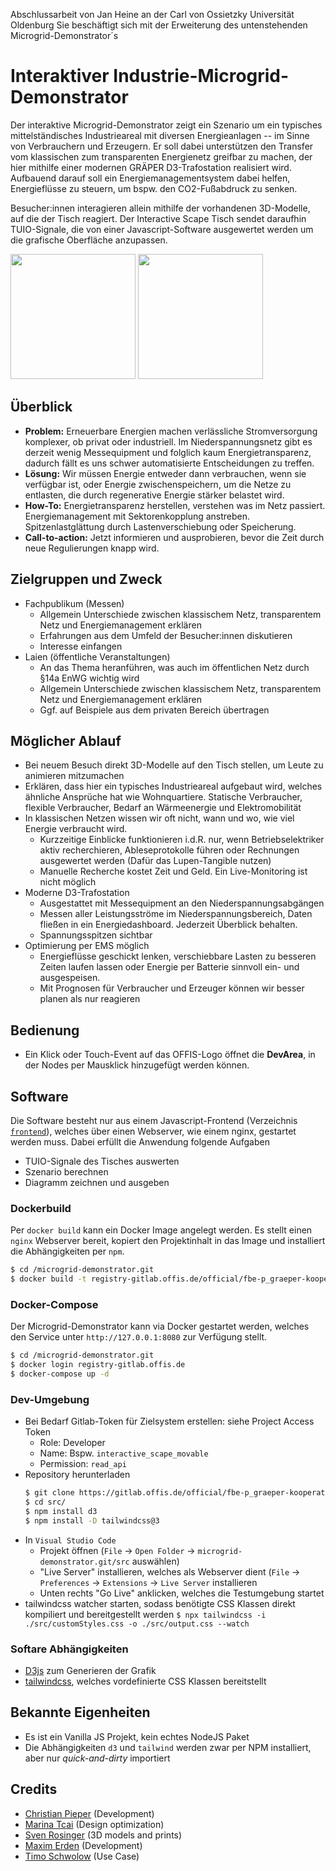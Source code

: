 Abschlussarbeit von Jan Heine an der Carl von Ossietzky Universität Oldenburg
Sie beschäftigt sich mit der Erweiterung des untenstehenden Microgrid-Demonstrator´s 

# Interaktiver Industrie-Microgrid-Demonstrator
Der interaktive Microgrid-Demonstrator zeigt ein Szenario um ein typisches mittelständisches Industrieareal mit diversen Energieanlagen --
im Sinne von Verbrauchern und Erzeugern. Er soll dabei unterstützen den Transfer vom klassischen zum transparenten Energienetz greifbar zu machen, der
hier mithilfe einer modernen GRÄPER D3-Trafostation realisiert wird. Aufbauend darauf soll ein Energiemanagementsystem dabei helfen, Energieflüsse
zu steuern, um bspw. den CO2-Fußabdruck zu senken.

Besucher:innen interagieren allein mithilfe der vorhandenen 3D-Modelle, auf die der Tisch reagiert. Der Interactive Scape Tisch sendet daraufhin
TUIO-Signale, die von einer Javascript-Software ausgewertet werden um die grafische Oberfläche anzupassen.  

<img src="https://gitlab.offis.de/official/fbe-p_graeper-kooperation/microgrid-demonstrator/-/raw/main/docs/demonstrator1.jpg" height="200px"> <img src="https://gitlab.offis.de/official/fbe-p_graeper-kooperation/microgrid-demonstrator/-/raw/main/docs/demonstrator2.jpg" height="200px">

## Überblick
- **Problem:** Erneuerbare Energien machen verlässliche Stromversorgung komplexer, ob privat oder industriell. Im Niederspannungsnetz gibt es derzeit wenig Messequipment und folglich kaum Energietransparenz, dadurch fällt es uns schwer automatisierte Entscheidungen zu treffen.
- **Lösung:** Wir müssen Energie entweder dann verbrauchen, wenn sie verfügbar ist, oder Energie zwischenspeichern, um die Netze zu entlasten, die durch regenerative Energie stärker belastet wird.
- **How-To:** Energietransparenz herstellen, verstehen was im Netz passiert. Energiemanagement mit Sektorenkopplung anstreben. Spitzenlastglättung durch Lastenverschiebung oder Speicherung.
- **Call-to-action:** Jetzt informieren und ausprobieren, bevor die Zeit durch neue Regulierungen knapp wird.

## Zielgruppen und Zweck
- Fachpublikum (Messen)
  - Allgemein Unterschiede zwischen klassischem Netz, transparentem Netz und Energiemanagement erklären
  - Erfahrungen aus dem Umfeld der Besucher:innen diskutieren
  - Interesse einfangen
- Laien (öffentliche Veranstaltungen)
  - An das Thema heranführen, was auch im öffentlichen Netz durch §14a EnWG wichtig wird
  - Allgemein Unterschiede zwischen klassischem Netz, transparentem Netz und Energiemanagement erklären
  - Ggf. auf Beispiele aus dem privaten Bereich übertragen

## Möglicher Ablauf
- Bei neuem Besuch direkt 3D-Modelle auf den Tisch stellen, um Leute zu animieren mitzumachen
- Erklären, dass hier ein typisches Industrieareal aufgebaut wird, welches ähnliche Ansprüche hat wie Wohnquartiere. Statische Verbraucher, flexible Verbraucher, Bedarf an Wärmeenergie und Elektromobilität 
- In klassischen Netzen wissen wir oft nicht, wann und wo, wie viel Energie verbraucht wird.
  - Kurzzeitige Einblicke funktionieren i.d.R. nur, wenn Betriebselektriker aktiv recherchieren, Ableseprotokolle führen oder Rechnungen ausgewertet werden (Dafür das Lupen-Tangible nutzen)
  - Manuelle Recherche kostet Zeit und Geld. Ein Live-Monitoring ist nicht möglich
- Moderne D3-Trafostation
  - Ausgestattet mit Messequipment an den Niederspannungsabgängen
  - Messen aller Leistungsströme im Niederspannungsbereich, Daten fließen in ein Energiedashboard. Jederzeit Überblick behalten.
  - Spannungsspitzen sichtbar
- Optimierung per EMS möglich
  - Energieflüsse geschickt lenken, verschiebbare Lasten zu besseren Zeiten laufen lassen oder Energie per Batterie sinnvoll ein- und ausgespeisen.
  - Mit Prognosen für Verbraucher und Erzeuger können wir besser planen als nur reagieren

## Bedienung
- Ein Klick oder Touch-Event auf das OFFIS-Logo öffnet die **DevArea**, in der Nodes per Mausklick hinzugefügt werden können.

## Software
Die Software besteht nur aus einem Javascript-Frontend (Verzeichnis [`frontend`](./frontend)), welches über einen Webserver, wie einem nginx, gestartet werden muss. Dabei erfüllt die Anwendung folgende Aufgaben
- TUIO-Signale des Tisches auswerten
- Szenario berechnen
- Diagramm zeichnen und ausgeben

### Dockerbuild
Per `docker build` kann ein Docker Image angelegt werden. Es stellt einen `nginx` Webserver bereit, kopiert den Projektinhalt in das Image und installiert die Abhängigkeiten per `npm`.

```bash
$ cd /microgrid-demonstrator.git
$ docker build -t registry-gitlab.offis.de/official/fbe-p_graeper-kooperation/microgrid-demonstrator:latest .
```

### Docker-Compose
Der Microgrid-Demonstrator kann via Docker gestartet werden, welches den Service unter `http://127.0.0.1:8080` zur Verfügung stellt.

```bash
$ cd /microgrid-demonstrator.git
$ docker login registry-gitlab.offis.de
$ docker-compose up -d
```

### Dev-Umgebung
- Bei Bedarf Gitlab-Token für Zielsystem erstellen: siehe Project Access Token
  - Role: Developer
  - Name: Bspw. `interactive_scape_movable`
  - Permission: `read_api`
- Repository herunterladen
  ```bash
  $ git clone https://gitlab.offis.de/official/fbe-p_graeper-kooperation/microgrid-demonstrator.git microgrid-demonstrator.git
  $ cd src/
  $ npm install d3
  $ npm install -D tailwindcss@3
  ```
- In `Visual Studio Code`
  - Projekt öffnen (`File` -> `Open Folder` -> `microgrid-demonstrator.git/src` auswählen)
  - "Live Server" installieren, welches als Webserver dient (`File` -> `Preferences` -> `Extensions` -> `Live Server` installieren
  - Unten rechts "Go Live" anklicken, welches die Testumgebung startet 
- tailwindcss watcher starten, sodass benötigte CSS Klassen direkt kompiliert und bereitgestellt werden `$ npx tailwindcss -i ./src/customStyles.css -o ./src/output.css --watch`

### Softare Abhängigkeiten
- [D3js](https://d3js.org/) zum Generieren der Grafik
- [tailwindcss](https://tailwindcss.com/docs/installation), welches vordefinierte CSS Klassen bereitstellt

## Bekannte Eigenheiten
- Es ist ein Vanilla JS Projekt, kein echtes NodeJS Paket
- Die Abhängigkeiten `d3` und `tailwind` werden zwar per NPM installiert, aber nur *quick-and-dirty* importiert

## Credits
- [Christian Pieper](mailto:christian.pieper@offis.de) (Development)
- [Marina Tcai](mailto:marina.tcai@offis.de) (Design optimization)
- [Sven Rosinger](mailto:sven.rosinger@offis.de) (3D models and prints)
- [Maxim Erden](mailto:maxim.erden@offis.de) (Development)
- [Timo Schwolow](mailto:tschwolow@graeper.de) (Use Case)

